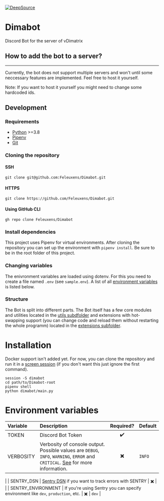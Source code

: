 [![DeepSource](https://deepsource.io/gh/Feleuxens/Dimabot.svg/?label=active+issues)](https://deepsource.io/gh/Feleuxens/Dimabot/?ref=repository-badge)
# Dimabot
Discord Bot for the server of vDimatrix

## How to add the bot to a server?

---
Currently, the bot does not support multiple servers and won't until some neccessary 
features are implemented. Feel free to host it yourself.

Note: If you want to host it yourself you might need to change some hardcoded ids.


## Development
### Requirements

- [Python](https://www.python.org/) >=3.8
- [Pipenv](https://pypi.org/project/pipenv/)
- [Git](https://git-scm.com/)

### Cloning the repository

#### SSH
```
git clone git@github.com:Feleuxens/Dimabot.git
```
#### HTTPS
```
git clone https://github.com/Feleuxens/Dimabot.git
```
#### Using GitHub CLI
```
gh repo clone Feleuxens/Dimabot
```

### Install dependencies
This project uses Pipenv for virtual environments. After cloning the repository 
you can set up the environment with `pipenv install`. Be sure to be in the root folder
of this project.

### Changing variables
The enivronment variables are loaded using dotenv. For this you need to create a file
named `.env` (see `sample.env`). A list of all [environment variables](#environment-variables)
is listed below.

### Structure
The Bot is split into different parts. The Bot itself has a few core modules and 
utilities located in the [utils subdfolder](dimabot/utils) and extensions with 
hot-swapping support (you can change code and reload them without restarting the
whole programm) located in the [extensions subfolder](dimabot/extensions).

# Installation
Docker support isn't added yet. For now, you can clone the repository and run it in 
a [screen session](https://linuxize.com/post/how-to-use-linux-screen/) (if you don't
want this just ignore the first command).
```shell
session -S dimabot
cd path/to/Dimabot-root
pipenv shell
python dimabot/main.py
```

# Environment variables
| Variable | Description | Required? | Default |
| :--- | :--- | :---: | :--- |
| TOKEN | Discord Bot Token | :heavy_check_mark: |
| VERBOSITY | Verbosity of console output. Possible values are `DEBUG`, `INFO`, `WARNING`, `ERROR` and `CRITICAL`. [See](https://discordpy.readthedocs.io/en/latest/logging.html) for more information. | :heavy_multiplication_x: | `INFO` |
| 
| SENTRY_DSN | [Sentry DSN](https://docs.sentry.io/product/sentry-basics/dsn-explainer/) if you want to track errors with SENTRY | :heavy_multiplication_x: | |
| SENTRY_ENVIRONMENT | If you're using Sentry you can specify environment like `dev`, `production`, etc. | :heavy_multiplication_x: | `dev` |
